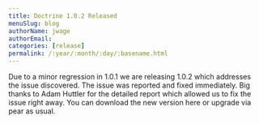 ```yaml
---
title: Doctrine 1.0.2 Released
menuSlug: blog
authorName: jwage 
authorEmail: 
categories: [release]
permalink: /:year/:month/:day/:basename.html
---
```

Due to a minor regression in 1.0.1 we are releasing 1.0.2 which
addresses the issue discovered. The issue was reported and fixed
immediately. Big thanks to Adam Huttler for the detailed report which
allowed us to fix the issue right away. You can download the new version
here or upgrade via pear as usual.
